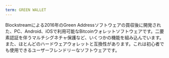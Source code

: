 ```yaml
---
term: GREEN WALLET
---
```


Blockstreamによる2016年のGreen Addressソフトウェアの買収後に開発された、PC、Android、iOSで利用可能なBitcoinウォレットソフトウェアです。二要素認証を伴うマルチシグネチャ保護など、いくつかの機能を組み込んでいます。また、ほとんどのハードウェアウォレットと互換性があります。これは初心者でも使用できるユーザーフレンドリーなソフトウェアです。